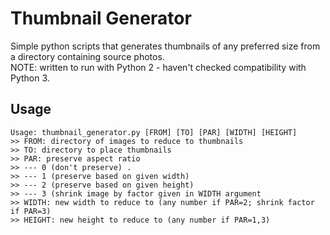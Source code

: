 # Thumbnail Generator

Simple python scripts that generates thumbnails of any preferred size from a directory containing source photos.   
NOTE: written to run with Python 2 - haven't checked compatibility with Python 3.

## Usage

```
Usage: thumbnail_generator.py [FROM] [TO] [PAR] [WIDTH] [HEIGHT] 
>> FROM: directory of images to reduce to thumbnails 
>> TO: directory to place thumbnails  
>> PAR: preserve aspect ratio  
>> --- 0 (don't preserve) . 
>> --- 1 (preserve based on given width) 
>> --- 2 (preserve based on given height) 
>> --- 3 (shrink image by factor given in WIDTH argument  
>> WIDTH: new width to reduce to (any number if PAR=2; shrink factor if PAR=3)  
>> HEIGHT: new height to reduce to (any number if PAR=1,3) 
```
